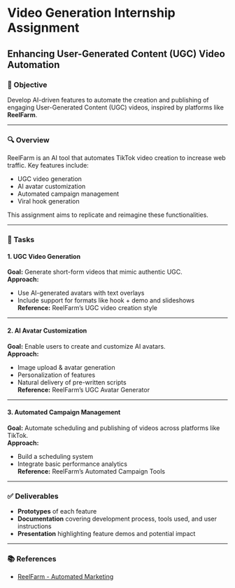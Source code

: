 # Video Generation Internship Assignment  
## Enhancing User-Generated Content (UGC) Video Automation

### 📌 Objective  
Develop AI-driven features to automate the creation and publishing of engaging User-Generated Content (UGC) videos, inspired by platforms like **ReelFarm**.

---

### 🔍 Overview  
ReelFarm is an AI tool that automates TikTok video creation to increase web traffic. Key features include:

- UGC video generation  
- AI avatar customization  
- Automated campaign management  
- Viral hook generation  

This assignment aims to replicate and reimagine these functionalities.

---

### 🧩 Tasks

#### 1. UGC Video Generation  
**Goal:** Generate short-form videos that mimic authentic UGC.  
**Approach:**  
- Use AI-generated avatars with text overlays  
- Include support for formats like hook + demo and slideshows  
**Reference:** ReelFarm’s UGC video creation style

---

#### 2. AI Avatar Customization  
**Goal:** Enable users to create and customize AI avatars.  
**Approach:**  
- Image upload & avatar generation  
- Personalization of features  
- Natural delivery of pre-written scripts  
**Reference:** ReelFarm’s UGC Avatar Generator

---

#### 3. Automated Campaign Management  
**Goal:** Automate scheduling and publishing of videos across platforms like TikTok.  
**Approach:**  
- Build a scheduling system  
- Integrate basic performance analytics  
**Reference:** ReelFarm’s Automated Campaign Tools

---

### ✅ Deliverables

- **Prototypes** of each feature  
- **Documentation** covering development process, tools used, and user instructions  
- **Presentation** highlighting feature demos and potential impact

---

### 📚 References  
- [ReelFarm - Automated Marketing](#)  
